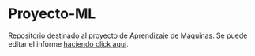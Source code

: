 # Proyecto-ML
Repositorio destinado al proyecto de Aprendizaje de Máquinas. Se puede editar el informe [haciendo click aquí](https://www.overleaf.com/6155344522rghsdjrbphsb).
